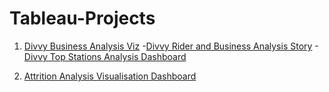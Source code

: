 # Tableau-Projects

1. [Divvy Business Analysis Viz](https://github.com/SanKalp4/Tableau-Projects/blob/main/Divvy-Business-Analysis-%26-Viz)
   -[Divvy Rider and Business Analysis Story](https://github.com/SanKalp4/Tableau-Projects/blob/main/Divvy-Business-Analysis-%26-Viz/Divvy%20Rider%20Analysis%20Viz/RIDERME.md)
   -[Divvy Top Stations Analysis Dashboard](https://github.com/SanKalp4/Tableau-Projects/blob/main/Divvy-Business-Analysis-%26-Viz/Divvy-Top-Station-Analysis/README.md)

3. [Attrition Analysis Visualisation Dashboard](https://github.com/SanKalp4/Tableau-Projects/blob/main/Attrition%20Analysis%20HR%20Dashboard/HIREME.md)

